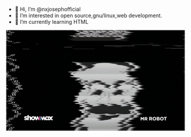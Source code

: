 - 👋 Hi, I’m @nxjosephofficial
- 👀 I’m interested in open source,gnu/linux,web development.
- 🌱 I’m currently learning HTML
 
![](giphy.gif)
